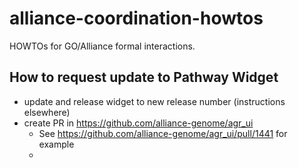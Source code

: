 # alliance-coordination-howtos

HOWTOs for GO/Alliance formal interactions.

## How to request update to Pathway Widget

- update and release widget to new release number (instructions elsewhere)
- create PR in https://github.com/alliance-genome/agr_ui
  - See https://github.com/alliance-genome/agr_ui/pull/1441 for example
  - 
